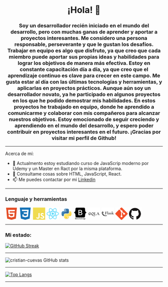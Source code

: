 <div id="header" align="center">
    <img src="https://media.giphy.com/media/i4MAH84pqe2m2aVojc/giphy.gif" alt="" width="200">
    <h1 align="center">¡Hola! 👋</h1>
    <h3 align="center"> Soy un desarrollador recién iniciado en el mundo del desarrollo, pero con muchas ganas de
        aprender y aportar a proyectos interesantes. Me considero una persona responsable, perseverante y que le gustan
        los desafíos. Trabajar en equipo es algo que disfruto, ya que creo que cada miembro puede aportar sus propias
        ideas y habilidades para lograr los objetivos de manera más efectiva.
        Estoy en constante capacitación día a día, ya que creo que el aprendizaje continuo es clave para crecer en este
        campo. Me gusta estar al día con las últimas tecnologías y herramientas, y aplicarlas en proyectos prácticos.
        Aunque aún soy un desarrollador novato, ya he participado en algunos proyectos en los que he podido demostrar
        mis habilidades. En estos proyectos he trabajado en equipo, donde he aprendido a comunicarme y colaborar con mis
        compañeros para alcanzar nuestros objetivos.
        Estoy emocionado de seguir creciendo y aprendiendo en el mundo del desarrollo, y espero poder contribuir en
        proyectos interesantes en el futuro. ¡Gracias por visitar mi perfil de Github!
    </h3>
</div>


- - -

Acerca de mí:

- 🌱 Actualmento estoy estudiando curso de JavaScrip moderno por Udemy y un Master en Ract por la misma plataforma.
- 💬 Consultame cosas sobre HTML, JavaScript, React.
- 📫 Me puedes contactar por mi [Linkedin](https://www.linkedin.com/in/cristian-cuevas-garcias-085430252)

- - -
<div align="left">
    <h3>Lenguaje y herramientas</h3>
</div>
<div style="display: flex;">
    <img src="https://github.com/devicons/devicon/blob/master/icons/html5/html5-plain.svg" title="HTML5" alt="HTML"
        width="40" height="40">&nbsp;
    <img src="https://github.com/devicons/devicon/blob/master/icons/css3/css3-plain.svg" title="css3" alt="css3"
        width="40" height="40">&nbsp;
    <img src="https://github.com/devicons/devicon/blob/master/icons/javascript/javascript-plain.svg" title="javascript"
        alt="javascript" width="40" height="40">&nbsp;
    <img src="https://github.com/devicons/devicon/blob/master/icons/react/react-original.svg" title="react" alt="react"
        width="40" height="40">&nbsp;
    <img src="https://github.com/devicons/devicon/blob/master/icons/python/python-original.svg" title="python"
        alt="python" width="40" height="40">&nbsp;
    <img src="https://github.com/devicons/devicon/blob/master/icons/bootstrap/bootstrap-plain-wordmark.svg"
        title="bootstrap" alt="bootstrap" width="40" height="40">&nbsp;
    <img src="https://github.com/devicons/devicon/blob/master/icons/sqlalchemy/sqlalchemy-plain.svg" title="sqlalchemy"
        alt="sqlalchemy" width="40" height="40">&nbsp;
    <img src="https://github.com/devicons/devicon/blob/master/icons/flask/flask-original-wordmark.svg" title="flask"
        alt="flask" width="40" height="40">&nbsp;
    <img src="https://github.com/devicons/devicon/blob/master/icons/git/git-plain.svg" title="git" alt="git" width="40"
        height="40">&nbsp;
    <img src="https://github.com/devicons/devicon/blob/master/icons/github/github-original.svg" title="github"
        alt="github" width="40" height="40">&nbsp;
</div>

- - -

<h3>Mi estado:</h3>

[![GitHub Streak](https://streak-stats.demolab.com?user=cristian-cuevas&theme=javascript-dark&hide_border=true&locale=es&date_format=n%2Fj%5B%2FY%5D)](https://git.io/streak-stats)

- - -

![cristian-cuevas GitHub stats](https://github-readme-stats.vercel.app/api?username=cristian-cuevas&show_icons=true&theme=radical)

- - -

[![Top Langs](https://github-readme-stats.vercel.app/api/top-langs/?username=cristian-cuevas&layout=compact)](https://github.com/anuraghazra/github-readme-stats)

- - -

<div id="header" align="center">
<img src="https://media.giphy.com/media/MGdfeiKtEiEPS/giphy.gif" alt="" width="300">
</div>
